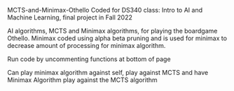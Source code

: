 MCTS-and-Minimax-Othello
Coded for DS340 class: Intro to AI and Machine Learning, final project in Fall 2022

AI algorithms, MCTS and Minimax algorithms, for playing the boardgame Othello. Minimax coded using alpha beta pruning and is used for minimax to 
decrease amount of processing for minimax algorithm. 

Run code by uncommenting functions at bottom of page

Can play minimax algorithm against self, play against MCTS and have Minimax Algorithm play against the MCTS algorithm
